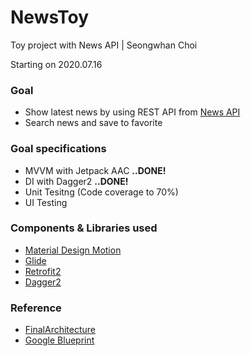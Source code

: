 # NewsToy
Toy project with News API | Seongwhan Choi

Starting on 2020.07.16

### Goal
- Show latest news by using REST API from [News API](https://newsapi.org) 
- Search news and save to favorite

### Goal specifications
- MVVM with Jetpack AAC **..DONE!**
- DI with Dagger2 **..DONE!**
- Unit Tesitng (Code coverage to 70%)
- UI Testing

### Components & Libraries used
- [Material Design Motion](https://material.io/develop/android/theming/motion)
- [Glide](https://github.com/bumptech/glide)
- [Retrofit2](https://square.github.io/retrofit/)
- [Dagger2](https://dagger.dev)

### Reference
- [FinalArchitecture](https://github.com/Charlezz/FinalArchitecture)
- [Google Blueprint](https://github.com/android/architecture-samples) 
